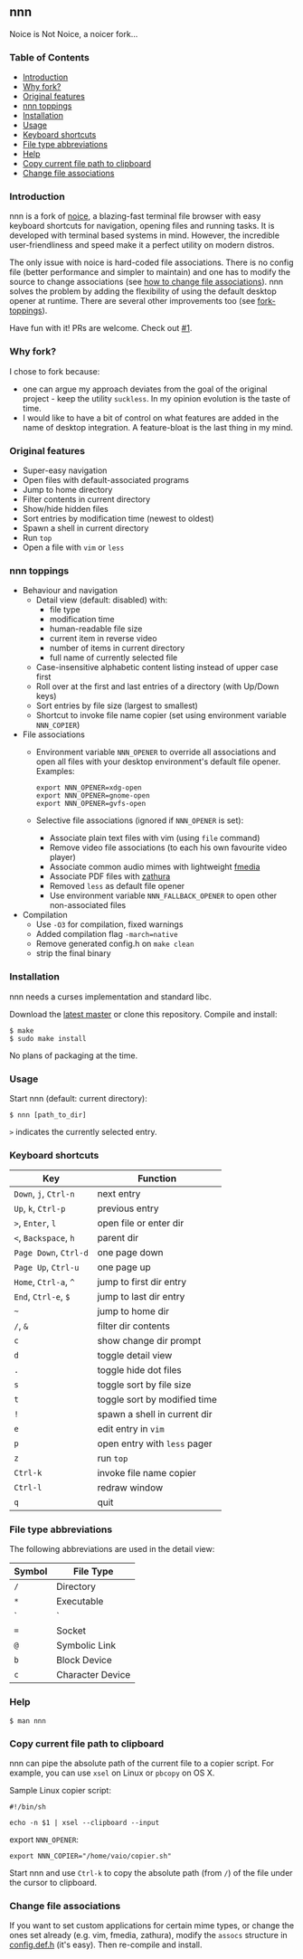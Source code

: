 ## nnn

Noice is Not Noice, a noicer fork...

### Table of Contents

- [Introduction](#introduction)
- [Why fork?](#why-fork)
- [Original features](#original-features)
- [nnn toppings](#nnn-toppings)
- [Installation](#installation)
- [Usage](#usage)
- [Keyboard shortcuts](#keyboard-shortcuts)
- [File type abbreviations](#file-type-abbreviations)
- [Help](#help)
- [Copy current file path to clipboard](#copy-current-file-path-to-clipboard)
- [Change file associations](#change-file-associations)

### Introduction

nnn is a fork of [noice](http://git.2f30.org/noice/), a blazing-fast terminal file browser with easy keyboard shortcuts for navigation, opening files and running tasks. It is developed with terminal based systems in mind. However, the incredible user-friendliness and speed make it a perfect utility on modern distros.

The only issue with noice is hard-coded file associations. There is no config file (better performance and simpler to maintain) and one has to modify the source to change associations (see [how to change file associations](#change-file-associations)). nnn solves the problem by adding the flexibility of using the default desktop opener at runtime. There are several other improvements too (see [fork-toppings](#fork-toppings)).

Have fun with it! PRs are welcome. Check out [#1](https://github.com/jarun/nnn/issues/1).

### Why fork?

I chose to fork because:
- one can argue my approach deviates from the goal of the original project -  keep the utility `suckless`. In my opinion evolution is the taste of time.
- I would like to have a bit of control on what features are added in the name of desktop integration. A feature-bloat is the last thing in my mind.

### Original features

- Super-easy navigation
- Open files with default-associated programs
- Jump to home directory
- Filter contents in current directory
- Show/hide hidden files
- Sort entries by modification time (newest to oldest)
- Spawn a shell in current directory
- Run `top`
- Open a file with `vim` or `less`

### nnn toppings

- Behaviour and navigation
  - Detail view (default: disabled) with:
    - file type
    - modification time
    - human-readable file size
    - current item in reverse video
    - number of items in current directory
    - full name of currently selected file
  - Case-insensitive alphabetic content listing instead of upper case first
  - Roll over at the first and last entries of a directory (with Up/Down keys)
  - Sort entries by file size (largest to smallest)
  - Shortcut to invoke file name copier (set using environment variable `NNN_COPIER`)
- File associations
  - Environment variable `NNN_OPENER` to override all associations and open all files with your desktop environment's default file opener. Examples:

        export NNN_OPENER=xdg-open
        export NNN_OPENER=gnome-open
        export NNN_OPENER=gvfs-open
  - Selective file associations (ignored if `NNN_OPENER` is set):
    - Associate plain text files with vim (using `file` command)
    - Remove video file associations (to each his own favourite video player)
    - Associate common audio mimes with lightweight [fmedia](http://fmedia.firmdev.com/)
    - Associate PDF files with [zathura](https://pwmt.org/projects/zathura/)
    - Removed `less` as default file opener
    - Use environment variable `NNN_FALLBACK_OPENER` to open other non-associated files
- Compilation
  - Use `-O3` for compilation, fixed warnings
  - Added compilation flag `-march=native`
  - Remove generated config.h on `make clean`
  - strip the final binary

### Installation

nnn needs a curses implementation and standard libc.

Download the [latest master](https://github.com/jarun/nnn/archive/master.zip) or clone this repository. Compile and install:

    $ make
    $ sudo make install
No plans of packaging at the time.

### Usage

Start nnn (default: current directory):

    $ nnn [path_to_dir]
`>` indicates the currently selected entry.

### Keyboard shortcuts

| Key | Function |
| --- | --- |
| `Down`, `j`, `Ctrl-n` | next entry |
| `Up`, `k`, `Ctrl-p` | previous entry |
| `>`, `Enter`, `l` | open file or enter dir |
| `<`, `Backspace`, `h` | parent dir |
| `Page Down`, `Ctrl-d` | one page down |
| `Page Up`, `Ctrl-u` | one page up |
| `Home`, `Ctrl-a`, `^` | jump to first dir entry |
| `End`, `Ctrl-e`, `$` | jump to last dir entry |
| `~` | jump to home dir |
| `/`, `&` | filter dir contents |
| `c` | show change dir prompt |
| `d` | toggle detail view |
| `.` | toggle hide dot files |
| `s` | toggle sort by file size |
| `t` | toggle sort by modified time |
| `!` | spawn a shell in current dir |
| `e` | edit entry in `vim` |
| `p` | open entry with `less` pager |
| `z` | run `top` |
| `Ctrl-k` | invoke file name copier |
| `Ctrl-l` | redraw window |
| `q` | quit |

### File type abbreviations

The following abbreviations are used in the detail view:

| Symbol | File Type |
| --- | --- |
| `/` | Directory |
| `*` | Executable |
| `|` | Fifo |
| `=` | Socket |
| `@` | Symbolic Link |
| `b` | Block Device |
| `c` | Character Device |

### Help

    $ man nnn

### Copy current file path to clipboard

nnn can pipe the absolute path of the current file to a copier script. For example, you can use `xsel` on Linux or `pbcopy` on OS X.

Sample Linux copier script:

    #!/bin/sh

    echo -n $1 | xsel --clipboard --input

export `NNN_OPENER`:

    export NNN_COPIER="/home/vaio/copier.sh"

Start nnn and use `Ctrl-k` to copy the absolute path (from `/`) of the file under the cursor to clipboard.

### Change file associations

If you want to set custom applications for certain mime types, or change the ones set already (e.g. vim, fmedia, zathura), modify the `assocs` structure in [config.def.h](https://github.com/jarun/nnn/blob/master/config.def.h) (it's easy). Then re-compile and install.

